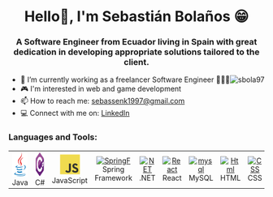 <h1 align="center">Hello👋, I'm Sebastián Bolaños 😁</h1>
<h3 align="center">A Software Engineer from Ecuador living in Spain with great dedication in developing appropriate solutions tailored to the client.</h3>
<a><img align="right" src="https://github-readme-stats.vercel.app/api/top-langs?username=sbola97&show_icons=true&theme=dark&title_color=ffffff&text_color=ffffff&locale=en&layout=compact" alt="sbola97" /></a>

- 🔭 I’m currently working as a freelancer Software Engineer 👨🏻‍💻
- 🎮 I'm interested in web and game development
- 📫 How to reach me: sebassenk1997@gmail.com
- 💻 Connect with me on: [LinkedIn](https://www.linkedin.com/in/paul-sebasti%C3%A1n-bola%C3%B1os-hidalgo-448999285/)

<h3 align="left">Languages and Tools:</h3>

<table>
  <tr>
    <td align="center" width="96">
    <a href="https://www.java.com" target="_blank" rel="noreferrer">
        <img src="https://raw.githubusercontent.com/devicons/devicon/master/icons/java/java-original.svg" alt="java"
            width="48" height="48" />
    </a>
      <br>Java
    </td>
    <td align="center" width="96">
    <a href="https://www.w3schools.com/cs/" target="_blank" rel="noreferrer">
        <img src="https://raw.githubusercontent.com/devicons/devicon/master/icons/csharp/csharp-original.svg"
            alt="csharp" width="48" height="48" />
    </a>
      <br>C#
    </td>
    <td align="center" width="96">
    <a href="https://developer.mozilla.org/en-US/docs/Web/JavaScript" target="_blank" rel="noreferrer">
        <img src="https://raw.githubusercontent.com/devicons/devicon/master/icons/javascript/javascript-original.svg"
            alt="javascript" width="40" height="40" />
    </a>
      <br>JavaScript
    </td>
    <td align="center" width="96">
      <a href="#macropower-tech">
        <img src="https://user-images.githubusercontent.com/25181517/117201470-f6d56780-adec-11eb-8f7c-e70e376cfd07.png" width="40" height="40" alt="SpringF" />
      </a>
      <br>Spring Framework
    </td>
    <td align="center" width="96">
      <a href="#" >
        <img src="https://user-images.githubusercontent.com/25181517/121405754-b4f48f80-c95d-11eb-8893-fc325bde617f.png" width="40" height="40" alt="NET" />
      </a>
      <br>.NET
    </td>
    <td align="center" width="96">
      <a href="#" >
        <img src="https://user-images.githubusercontent.com/25181517/183897015-94a058a6-b86e-4e42-a37f-bf92061753e5.png" width="40" height="40" alt="React" />
      </a>
      <br>React
    </td>
    <td align="center" width="96"> 
      <a href="#macropower-tech" >
        <img src="https://user-images.githubusercontent.com/25181517/183896128-ec99105a-ec1a-4d85-b08b-1aa1620b2046.png" width="40" height="40" alt="mysql" />
      </a>
      <br>MySQL
    </td>
    <td align="center"  width="96">
      <a href="#">
        <img src="https://user-images.githubusercontent.com/25181517/192158954-f88b5814-d510-4564-b285-dff7d6400dad.png" width="40" height="40" alt="Html" />
      </a>
      <br>HTML
    </td>
    <td align="center" width="96">
      <a href="#" >
        <img src="https://user-images.githubusercontent.com/25181517/183898674-75a4a1b1-f960-4ea9-abcb-637170a00a75.png" width="40" height="40" alt="CSS" />
      </a>
      <br>CSS
    </td>
    <td align="center" width="96">
      <a href="#" >
        <img src="https://user-images.githubusercontent.com/25181517/202896760-337261ed-ee92-4979-84c4-d4b829c7355d.png" width="40" height="40" alt="Tailwind" />
      </a>
      <br>Tailwind
    </td>
    <td align="center" width="96">
      <a href="#" >
        <img src="https://user-images.githubusercontent.com/25181517/193427941-9437dbbe-376f-40dc-9573-0ef5c02a26a7.png" width="40" height="40" alt="Unity" />
      </a>
      <br>Unity
    </td>
  </tr>
</table>
